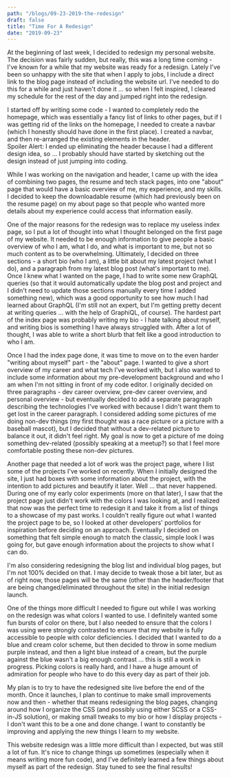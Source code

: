 ```yaml
---
path: "/blogs/09-23-2019-the-redesign"
draft: false 
title: "Time For A Redesign"
date: "2019-09-23"
---
```


At the beginning of last week, I decided to redesign my personal website. The decision was fairly sudden, but really, this was a long time coming - I've known for a while that my website was ready for a redesign. Lately I've been so unhappy with the site that when I apply to jobs, I include a direct link to the blog page instead of including the website url. I've needed to do this for a while and just haven't done it ... so when I felt inspired, I cleared my schedule for the rest of the day and jumped right into the redesign.

I started off by writing some code - I wanted to completely redo the homepage, which was essentially a fancy list of links to other pages, but if I was getting rid of the links on the homepage, I needed to create a navbar (which I honestly should have done in the first place). I created a navbar, and then re-arranged the existing elements in the header.  
Spoiler Alert: I ended up eliminating the header because I had a different design idea, so ... I probably should have started by sketching out the design instead of just jumping into coding.

While I was working on the navigation and header, I came up with the idea of combining two pages, the resume and tech stack pages, into one "about" page that would have a basic overview of me, my experience, and my skills. I decided to keep the downloadable resume (which had previously been on the resume page) on my about page so that people who wanted more details about my experience could access that information easily.

One of the major reasons for the redesign was to replace my useless index page, so I put a lot of thought into what I thought belonged on the first page of my website. It needed to be enough information to give people a basic overview of who I am, what I do, and what is important to me, but not so much content as to be overwhelming. Ultimately, I decided on three sections - a short bio (who I am), a little bit about my latest project (what I do), and a paragraph from my latest blog post (what's important to me). Once I knew what I wanted on the page, I had to write some new GraphQL queries (so that it would automatically update the blog post and project and I didn't need to update those sections manually every time I added something new), which was a good opportunity to see how much I had learned about GraphQL (I'm still not an expert, but I'm getting pretty decent at writing queries ... with the help of GraphiQL, of course). The hardest part of the index page was probably writing my bio - I hate talking about myself, and writing bios is something I have always struggled with. After a lot of thought, I was able to write a short blurb that felt like a good introduction to who I am.

Once I had the index page done, it was time to move on to the even harder "writing about myself" part - the "about" page. I wanted to give a short overview of my career and what tech I've worked with, but I also wanted to include some information about my pre-development background and who I am when I'm not sitting in front of my code editor. I originally decided on three paragraphs - dev career overview, pre-dev career overview, and personal overview - but eventually decided to add a separate paragraph describing the technologies I've worked with because I didn't want them to get lost in the career paragraph. I considered adding some pictures of me doing non-dev things (my first thought was a race picture or a picture with a baseball mascot), but I decided that without a dev-related picture to balance it out, it didn't feel right. My goal is now to get a picture of me doing something dev-related (possibly speaking at a meetup?) so that I feel more comfortable posting these non-dev pictures.

Another page that needed a lot of work was the project page, where I list some of the projects I've worked on recently. When I initially designed the site, I just had boxes with some information about the project, with the intention to add pictures and beautify it later. Well ... that never happened. During one of my early color experiments (more on that later), I saw that the project page just didn't work with the colors I was looking at, and I realized that now was the perfect time to redesign it and take it from a list of things to a showcase of my past works. I couldn't really figure out what I wanted the project page to be, so I looked at other developers' portfolios for inspiration before deciding on an approach. Eventually I decided on something that felt simple enough to match the classic, simple look I was going for, but gave enough information about the projects to show what I can do.

I'm also considering redesigning the blog list and individual blog pages, but I'm not 100% decided on that. I may decide to tweak those a bit later, but as of right now, those pages will be the same (other than the header/footer that are being changed/eliminated throughout the site) in the initial redesign launch.

One of the things more difficult I needed to figure out while I was working on the redesign was what colors I wanted to use. I definitely wanted some fun bursts of color on there, but I also needed to ensure that the colors I was using were strongly contrasted to ensure that my website is fully accessible to people with color deficiencies. I decided that I wanted to do a blue and cream color scheme, but then decided to throw in some medium purple instead, and then a light blue instead of a cream, but the purple against the blue wasn't a big enough contrast ... this is still a work in progress. Picking colors is really hard, and I have a huge amount of admiration for people who have to do this every day as part of their job.

My plan is to try to have the redesigned site live before the end of the month. Once it launches, I plan to continue to make small improvements now and then - whether that means redesigning the blog pages, changing around how I organize the CSS (and possibly using either SCSS or a CSS-in-JS solution), or making small tweaks to my bio or how I display projects - I don't want this to be a one and done change. I want to constantly be improving and applying the new things I learn to my website.

This website redesign was a little more difficult than I expected, but was still a lot of fun. It's nice to change things up sometimes (especially when it means writing more fun code), and I've definitely learned a few things about myself as part of the redesign. Stay tuned to see the final results!